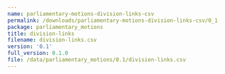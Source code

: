 ```yaml
---
name: parliamentary-motions-division-links-csv
permalink: /downloads/parliamentary-motions-division-links-csv/0_1
package: parliamentary_motions
title: division-links
filename: division-links.csv
version: '0.1'
full_version: 0.1.0
file: /data/parliamentary_motions/0.1/division-links.csv
---
```

